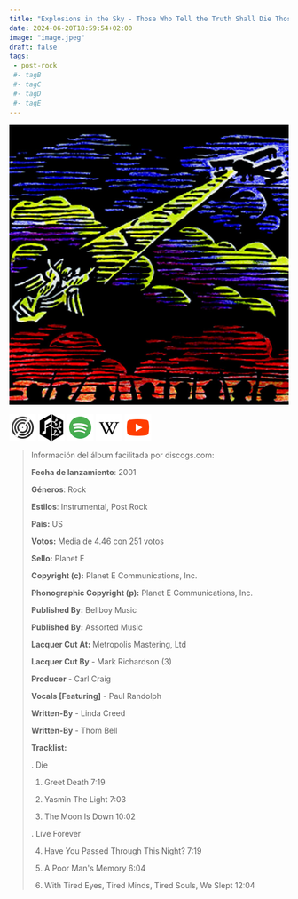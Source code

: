 ```yaml
---
title: "Explosions in the Sky - Those Who Tell the Truth Shall Die Those Who Tell the Truth Shall Live Forever"
date: 2024-06-20T18:59:54+02:00
image: "image.jpeg"
draft: false
tags:
 - post-rock
 #- tagB
 #- tagC
 #- tagD
 #- tagE
---
```

![cover](image.jpeg (Explosions-in-the-Sky - Those-Who-Tell-the-Truth-Shall-Die-Those-Who-Tell-the-Truth-Shall-Live-Forever))
 
[![discogs](../links/svg/discogs.png (discogs))](https://www.discogs.com/master/4178)
[![musicbrainz](../links/svg/musicbrainz.png (musicbrainz))](https://musicbrainz.org/release/cc3d876f-a855-4152-85c9-dc2a4b8e3684)
[![spotify](../links/svg/spotify.png (putify))](https://open.spotify.com/album/2TmYd2YYLJ5dpKiL4pEqkD)
[![wikipedia](../links/svg/wikipedia.png (wikipedia))](error)
[![youtube](../links/svg/youtube.png (youtube))](https://www.youtube.com/playlist?list=PLQECG9YIkpWfbj1c4NIa3lTWF6kz16JE1)
 
<!-- [![bandcamp](../links/svg/bandcamp.png (bandcamp))]() -->
<!-- [![lastfm](../links/svg/lastfm.png (lastfm))]() -->
 
> Información del álbum facilitada por discogs.com:
> 
> **Fecha de lanzamiento**: 2001
> 
> **Géneros**: Rock
> 
> **Estilos**: Instrumental, Post Rock
> 
> **Pais:** US
> 
> **Votos:** Media de 4.46 con 251 votos
> 
> **Sello:** Planet E
> 
> **Copyright (c):** Planet E Communications, Inc.
> 
> **Phonographic Copyright (p):** Planet E Communications, Inc.
> 
> **Published By:** Bellboy Music
> 
> **Published By:** Assorted Music
> 
> **Lacquer Cut At:** Metropolis Mastering, Ltd
> 
> **Lacquer Cut By** - Mark Richardson (3)
> 
> **Producer** - Carl Craig
> 
> **Vocals [Featuring]** - Paul Randolph
> 
> **Written-By** - Linda Creed
> 
> **Written-By** - Thom Bell
> 
> 
> 
> **Tracklist:**
> 
>   . Die    
> 
>   1. Greet Death    7:19
> 
>   2. Yasmin The Light    7:03
> 
>   3. The Moon Is Down    10:02
> 
>   . Live Forever    
> 
>   4. Have You Passed Through This Night?    7:19
> 
>   5. A Poor Man's Memory    6:04
> 
>   6. With Tired Eyes, Tired Minds, Tired Souls, We Slept    12:04
> 
